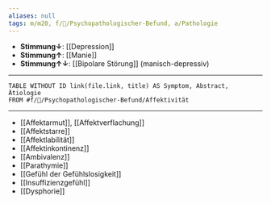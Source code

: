 ```yaml
---
aliases: null
tags: m/m20, f/💭/Psychopathologischer-Befund, a/Pathologie
---
```

- **Stimmung↓**: [[Depression]]
- **Stimmung↑**: [[Manie]]
- **Stimmung↑↓**: [[Bipolare Störung]] (manisch-depressiv)
---
```dataview
TABLE WITHOUT ID link(file.link, title) AS Symptom, Abstract, Ätiologie
FROM #f/💭/Psychopathologischer-Befund/Affektivität 
```
---
- [[Affektarmut]], [[Affektverflachung]]
- [[Affektstarre]]
- [[Affektlabilität]]
- [[Affektinkontinenz]]
- [[Ambivalenz]]
- [[Parathymie]]
- [[Gefühl der Gefühlslosigkeit]]
- [[Insuffizienzgefühl]]
- [[Dysphorie]]